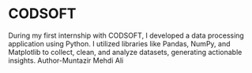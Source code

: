 # CODSOFT
During my first internship with CODSOFT, I developed a data processing application using Python. I utilized libraries like Pandas, NumPy, and Matplotlib to collect, clean, and analyze datasets, generating actionable insights.
     Author-Muntazir Mehdi Ali
